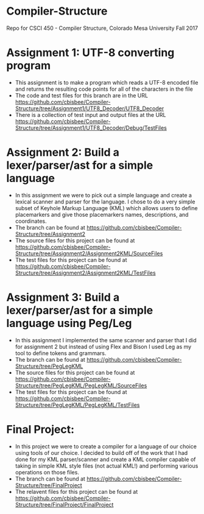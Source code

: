 # Compiler-Structure
Repo for CSCI 450 - Compiler Structure, Colorado Mesa University Fall 2017

# Assignment 1: UTF-8 converting program
- This assignment is to make a program which reads a UTF-8 encoded file and returns the resulting code points for all of the characters in the file
- The code and test files for this branch are in the URL https://github.com/cbisbee/Compiler-Structure/tree/Assignment1/UTF8_Decoder/UTF8_Decoder 
- There is a collection of test input and output files at the URL https://github.com/cbisbee/Compiler-Structure/tree/Assignment1/UTF8_Decoder/Debug/TestFiles

# Assignment 2: Build a lexer/parser/ast for a simple language
- In this assignment we were to pick out a simple language and create a lexical scanner and parser for the language. I chose to do a very simple subset of Keyhole Markup Language (KML) which allows users to define placemarkers and give those placemarkers names, descriptions, and coordinates.
- The branch can be found at https://github.com/cbisbee/Compiler-Structure/tree/Assignment2
- The source files for this project can be found at https://github.com/cbisbee/Compiler-Structure/tree/Assignment2/Assignment2KML/SourceFiles
- The test files for this project can be found at https://github.com/cbisbee/Compiler-Structure/tree/Assignment2/Assignment2KML/TestFiles

# Assignment 3: Build a lexer/parser/ast for a simple language using Peg/Leg
- In this assignment I implemented the same scanner and parser that I did for assignment 2 but instead of using Flex and Bison I used Leg as my tool to define tokens and grammars.
- The branch can be found at https://github.com/cbisbee/Compiler-Structure/tree/PegLegKML
- The source files for this project can be found at https://github.com/cbisbee/Compiler-Structure/tree/PegLegKML/PegLegKML/SourceFiles
- The test files for this project can be found at https://github.com/cbisbee/Compiler-Structure/tree/PegLegKML/PegLegKML/TestFiles

# Final Project:
- In this project we were to create a compiler for a language of our choice using tools of our choice. I decided to build off of the work that I had done for my KML parser/scanner and create a KML compiler capable of taking in simple KML style files (not actual KML!) and performing various operations on those files.
- The branch can be found at https://github.com/cbisbee/Compiler-Structure/tree/FinalProject
- The relavent files for this project can be found at https://github.com/cbisbee/Compiler-Structure/tree/FinalProject/FinalProject

